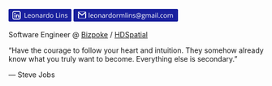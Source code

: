 [<img src="https://github.com/leonardormlins/leonardormlins/blob/main/Linkedin.png" alt="drawing" height="25"/>](https://www.linkedin.com/in/leonardormlins/)
[<img src="https://github.com/leonardormlins/leonardormlins/blob/main/Email.png" alt="drawing" height="25"/>](mailto:leonardormlins@gmail.com)

Software Engineer @ [Bizpoke](http://bizpoke.com.br/) / [HDSpatial](https://www.hdspatial.com/)

“Have the courage to follow your heart and intuition. They somehow already know what you truly want to become. Everything else is secondary.”

― Steve Jobs
